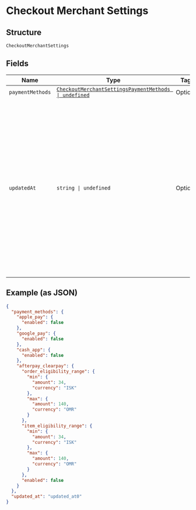 
# Checkout Merchant Settings

## Structure

`CheckoutMerchantSettings`

## Fields

| Name | Type | Tags | Description |
|  --- | --- | --- | --- |
| `paymentMethods` | [`CheckoutMerchantSettingsPaymentMethods \| undefined`](../models/checkout-merchant-settings-payment-methods.md) | Optional | - |
| `updatedAt` | `string \| undefined` | Optional | The timestamp when the settings were last updated, in RFC 3339 format.<br/>Examples for January 25th, 2020 6:25:34pm Pacific Standard Time:<br/>UTC: 2020-01-26T02:25:34Z<br/>Pacific Standard Time with UTC offset: 2020-01-25T18:25:34-08:00 |

## Example (as JSON)

```json
{
  "payment_methods": {
    "apple_pay": {
      "enabled": false
    },
    "google_pay": {
      "enabled": false
    },
    "cash_app": {
      "enabled": false
    },
    "afterpay_clearpay": {
      "order_eligibility_range": {
        "min": {
          "amount": 34,
          "currency": "ISK"
        },
        "max": {
          "amount": 140,
          "currency": "OMR"
        }
      },
      "item_eligibility_range": {
        "min": {
          "amount": 34,
          "currency": "ISK"
        },
        "max": {
          "amount": 140,
          "currency": "OMR"
        }
      },
      "enabled": false
    }
  },
  "updated_at": "updated_at0"
}
```

